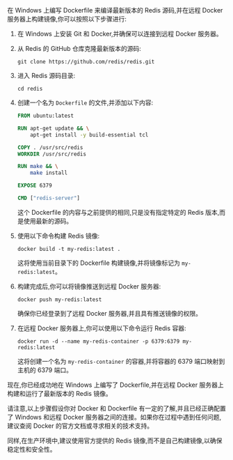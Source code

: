在 Windows 上编写 Dockerfile 来编译最新版本的 Redis 源码,并在远程 Docker 服务器上构建镜像,你可以按照以下步骤进行:

1. 在 Windows 上安装 Git 和 Docker,并确保可以连接到远程 Docker 服务器。

2. 从 Redis 的 GitHub 仓库克隆最新版本的源码:
   ```
   git clone https://github.com/redis/redis.git
   ```

3. 进入 Redis 源码目录:
   ```
   cd redis
   ```

4. 创建一个名为 `Dockerfile` 的文件,并添加以下内容:
   ```Dockerfile
   FROM ubuntu:latest

   RUN apt-get update && \
       apt-get install -y build-essential tcl

   COPY . /usr/src/redis
   WORKDIR /usr/src/redis

   RUN make && \
       make install

   EXPOSE 6379

   CMD ["redis-server"]
   ```

   这个 Dockerfile 的内容与之前提供的相同,只是没有指定特定的 Redis 版本,而是使用最新的源码。

5. 使用以下命令构建 Redis 镜像:
   ```
   docker build -t my-redis:latest .
   ```
   这将使用当前目录下的 Dockerfile 构建镜像,并将镜像标记为 `my-redis:latest`。

6. 构建完成后,你可以将镜像推送到远程 Docker 服务器:
   ```
   docker push my-redis:latest
   ```
   确保你已经登录到了远程 Docker 服务器,并且具有推送镜像的权限。

7. 在远程 Docker 服务器上,你可以使用以下命令运行 Redis 容器:
   ```
   docker run -d --name my-redis-container -p 6379:6379 my-redis:latest
   ```
   这将创建一个名为 `my-redis-container` 的容器,并将容器的 6379 端口映射到主机的 6379 端口。

现在,你已经成功地在 Windows 上编写了 Dockerfile,并在远程 Docker 服务器上构建和运行了最新版本的 Redis 镜像。

请注意,以上步骤假设你对 Docker 和 Dockerfile 有一定的了解,并且已经正确配置了 Windows 和远程 Docker 服务器之间的连接。如果你在过程中遇到任何问题,建议查阅 Docker 的官方文档或寻求相关的技术支持。

同样,在生产环境中,建议使用官方提供的 Redis 镜像,而不是自己构建镜像,以确保稳定性和安全性。